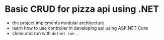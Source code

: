 # Basic CRUD for pizza api using .NET

- the project implements modular architecture
- learn how to use controller in developing api using ASP.NET Core
- clone and run with `dotnet run .`
